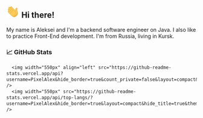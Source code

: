 ## <img src="https://raw.githubusercontent.com/PixelAlex/PixelAlex/master/wave.gif" width="35px"> Hi there! 

My name is Aleksei and I'm a backend software engineer on Java. I also like to practice Front-End development. I'm from Russia, living in Kursk.


### 📈 GitHub Stats
<p align="center">
  
  
      <img width="550px" align="left" src="https://github-readme-stats.vercel.app/api?username=PixelAlex&hide_border=true&count_private=false&layout=compact&hide_title=true&show_icons=true&theme=dark&icon_color=5194f0&bg_color=0d1117" />
      <img width="550px" src="https://github-readme-stats.vercel.app/api/top-langs/?username=PixelAlex&hide_border=true&layout=compact&hide_title=true&theme=dark&icon_color=5194f0&bg_color=0d1117" />
   

</p>

<br />



